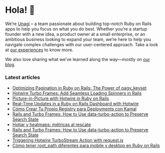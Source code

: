 # Hola! 👋

We’re [Unagi](https://unagisoftware.com) – a team passionate about building top-notch Ruby on Rails apps to help you focus on what you do best. 
Whether you’re a startup founder with a new idea, a product owner at a small enterprise, or an ambitious business looking to expand your team, we’re here to help you navigate complex challenges with our user-centered approach. Take a look at [our experiences](https://unagisoftware.com/experiences/) to know more.

We also love sharing what we’ve learned along the way—mostly on [our blog](https://unagisoftware.com/articles). 

### Latest articles

* [Optimizing Pagination in Ruby on Rails: The Power of pagy_keyset](https://unagisoftware.com/articles/optimizing-pagination-in-ruby-on-rails-the-power-of-pagy_keyset/)
* [Hotwire Turbo Frames: Add Seamless Loading Spinners in Rails](https://unagisoftware.com/articles/hotwire-turbo-frames-add-seamless-loading-spinners-in-rails)
* [Picture-in-Picture with Hotwire in Ruby on Rails](https://unagisoftware.com/articles/picture-in-picture-with-hotwire-in-ruby-on-rails/)
* [Real-Time Updates in a Ruby on Rails Dashboard with Hotwire](https://unagisoftware.com/articles/autoreloading-dashboard-with-turbo-frames/)
* [Cómo Crear Tu Propio Registry para Deployments con Kamal](https://unagisoftware.com/articles/como-crear-tu-propio-registry-para-deployments-con-kamal/)
* [Rails and Turbo Frames: How to Use data-turbo-action to Preserve Search State](https://unagisoftware.com/articles/optimize-search-forms-with-turbo-frames-in-ruby-on-rails/)
* [Hotjar y heatmaps: métricas al rescate](https://unagisoftware.com/articles/hotjar-y-heatmaps-metricas-al-rescate/)
* [Rails and Turbo Frames: How to Use data-turbo-action to Preserve Search State](https://unagisoftware.com/articles/optimize-search-forms-with-turbo-frames-in-ruby-on-rails/)
* [Triggering Hotwire TurboStream Action with request.js](https://unagisoftware.com/articles/button-with-data-action-and-request-js/)
* [Cómo tener root_path diferentes para mobile y desktop en Ruby on Rails](https://unagisoftware.com/articles/como-tener-root_path-diferentes/)
